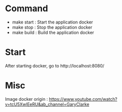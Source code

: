 # Command
* make start : Start the application docker
* make stop : Stop the application docker
* make build : Build the application docker

# Start
After starting docker, go to http://localhost:8080/

# Misc
Image docker origin : https://www.youtube.com/watch?v=tcU5XwlEeRU&ab_channel=GaryClarke
